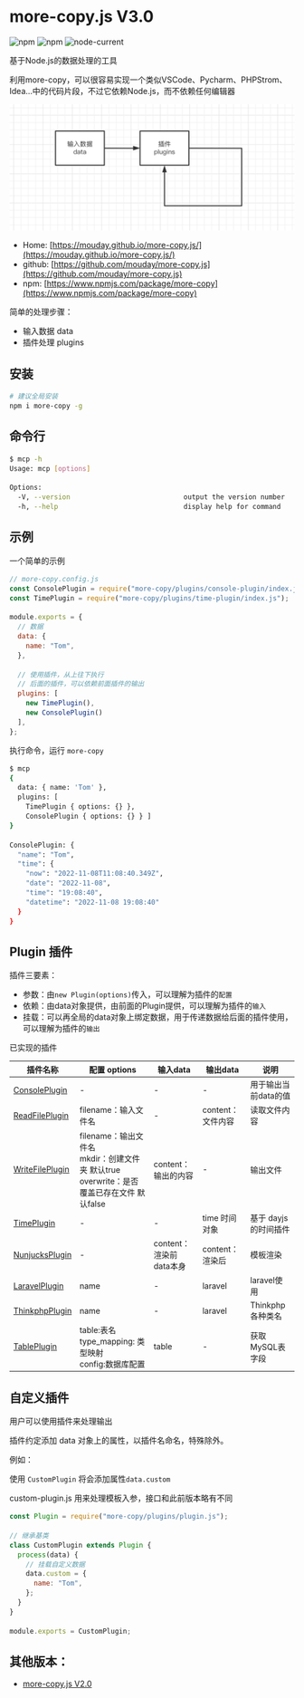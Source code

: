 # more-copy.js V3.0

![npm](https://img.shields.io/npm/v/more-copy)
![npm](https://img.shields.io/npm/dw/more-copy)
![node-current](https://img.shields.io/node/v/more-copy)

基于Node.js的数据处理的工具

利用more-copy，可以很容易实现一个类似VSCode、Pycharm、PHPStrom、Idea...中的代码片段，不过它依赖Node.js，而不依赖任何编辑器

![](img/more-copy-3.png)

- Home: [https://mouday.github.io/more-copy.js/](https://mouday.github.io/more-copy.js/)
- github: [https://github.com/mouday/more-copy.js](https://github.com/mouday/more-copy.js)
- npm: [https://www.npmjs.com/package/more-copy](https://www.npmjs.com/package/more-copy)

<!-- ![](img/more-copy.png) -->

简单的处理步骤：

- 输入数据 data
- 插件处理 plugins

## 安装

```bash
# 建议全局安装
npm i more-copy -g
```

## 命令行

```bash
$ mcp -h
Usage: mcp [options]

Options:
  -V, --version                            output the version number
  -h, --help                               display help for command
```

## 示例

一个简单的示例

```js
// more-copy.config.js
const ConsolePlugin = require("more-copy/plugins/console-plugin/index.js");
const TimePlugin = require("more-copy/plugins/time-plugin/index.js");

module.exports = {
  // 数据
  data: {
    name: "Tom",
  },

  // 使用插件，从上往下执行
  // 后面的插件，可以依赖前面插件的输出
  plugins: [
    new TimePlugin(), 
    new ConsolePlugin()
  ],
};

```

执行命令，运行 `more-copy`

```bash
$ mcp
{
  data: { name: 'Tom' },
  plugins: [ 
    TimePlugin { options: {} }, 
    ConsolePlugin { options: {} } ]
}

ConsolePlugin: {
  "name": "Tom",
  "time": {
    "now": "2022-11-08T11:08:40.349Z",
    "date": "2022-11-08",
    "time": "19:08:40",
    "datetime": "2022-11-08 19:08:40"
  }
}
```

## Plugin 插件

插件三要素：
- 参数：由`new Plugin(options)`传入，可以理解为插件的`配置`
- 依赖：由data对象提供，由前面的Plugin提供，可以理解为插件的`输入`
- 挂载：可以再全局的data对象上绑定数据，用于传递数据给后面的插件使用，可以理解为插件的`输出`


已实现的插件

|插件名称 | 配置 options | 输入data | 输出data | 说明 |
|- | - |  - | - | - |
[ConsolePlugin](plugins/console-plugin/README.md) | - | - | - | 用于输出当前data的值
[ReadFilePlugin](plugins/read-file-plugin/README.md) | filename：输入文件名 | - | content：文件内容 | 读取文件内容
[WriteFilePlugin](plugins/write-file-plugin/index.js)| filename：输出文件名<br />mkdir：创建文件夹 默认true<br />overwrite：是否覆盖已存在文件 默认false | content：输出的内容 | - | 输出文件
[TimePlugin](plugins/time-plugin/README.md)| - | - | time 时间对象 | 基于 dayjs 的时间插件 
[NunjucksPlugin](plugins/nunjucks-plugin/README.md) |-  | content：渲染前<br />data本身 | content：渲染后 | 模板渲染
[LaravelPlugin](plugins/laravel-plugin/README.md) | name | - | laravel | laravel使用
[ThinkphpPlugin](plugins/thinkphp-plugin/README.md) | name | - | laravel | Thinkphp各种类名
[TablePlugin](plugins/table-plugin/README.md) | table:表名<br />type_mapping: 类型映射<br />config:数据库配置| table | -  | 获取MySQL表字段

## 自定义插件

用户可以使用插件来处理输出

插件约定添加 data 对象上的属性，以插件名命名，特殊除外。

例如：

使用 `CustomPlugin` 将会添加属性`data.custom`

custom-plugin.js 用来处理模板入参，接口和此前版本略有不同

```js
const Plugin = require("more-copy/plugins/plugin.js");

// 继承基类
class CustomPlugin extends Plugin {
  process(data) {
    // 挂载自定义数据
    data.custom = {
      name: "Tom",
    };
  }
}

module.exports = CustomPlugin;
```

<!-- ## 更多示例

生成 Vue 编辑页面代码的示例 [test/mysql-demo/README.md](test/mysql-demo/README.md) -->

## 其他版本：

- [more-copy.js V2.0](README-2.0.md)
